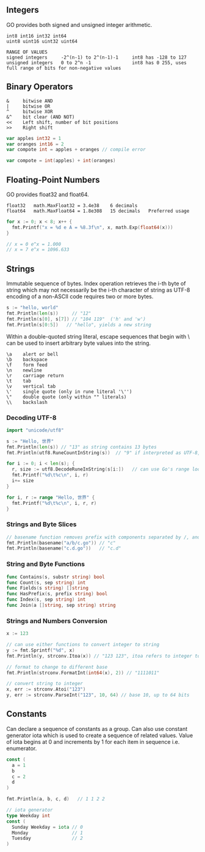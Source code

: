 ## Integers
GO provides both signed and unsigned integer arithmetic.
```
int8 int16 int32 int64
uint8 uint16 uint32 uint64

RANGE OF VALUES
signed integers     -2^(n-1) to 2^(n-1)-1     int8 has -128 to 127
unsigned integers   0 to 2^n -1               int8 has 0 255, uses full range of bits for non-negative values 
```

## Binary Operators
```
&     bitwise AND
|     bitwise OR
^     bitwise XOR
&^    bit clear (AND NOT)
<<    Left shift, number of bit positions
>>    Right shift
```
```GO
var apples int32 = 1
var oranges int16 = 2
var compote int = apples + oranges // compile error

var compote = int(apples) + int(oranges)
```

## Floating-Point Numbers
GO provides float32 and float64.
```
float32   math.MaxFloat32 = 3.4e38    6 decimals
float64   math.MaxFloat64 = 1.8e308   15 decimals   Preferred usage
```
```GO
for x := 0; x < 8; x++ {
  fmt.Printf("x = %d e A = %8.3f\n", x, math.Exp(float64(x)))
}

// x = 0 e^x = 1.000
// x = 7 e^x = 1096.633
```

## Strings
Immutable sequence of bytes. Index operation retrieves the i-th byte of string which may not necessarily be the i-th character of string as UTF-8 encoding of a non-ASCII code requires two or more bytes. 
```GO
s := "hello, world"
fmt.Println(len(s))     // "12"
fmt.Println(s[0], s[7]) // "104 119"  ('h' and 'w')
fmt.Println(s[0:5])   // "hello", yields a new string
```

Within a double-quoted string literal, escape sequences that begin with \ can be used to insert arbitrary byte values into the string.
```
\a    alert or bell
\b    backspace
\f    form feed
\n    newline
\r    carriage return
\t    tab
\v    vertical tab
\'    single quote (only in rune literal '\'')
\"    double quote (only within "" literals)
\\    backslash
```

### Decoding UTF-8
```go
import "unicode/utf8"

s := "Hello, 世界"
fmt.Println(len(s)) // "13" as string contains 13 bytes
fmt.Println(utf8.RuneCountInString(s))  // "9" if interpreted as UTF-8, encodes 9 points/runes

for i := 0; i < len(s); {
  r, size := utf8.DecodeRuneInString(s[i:])   // can use Go's range loop which performs UTF-8 decoding implicitly
  fmt.Printf("%d\t%c\n", i, r)
  i+= size
}

for i, r := range "Hello, 世界" {
  fmt.Printf("%d\t%c\n", i, r, r)
}
```

### Strings and Byte Slices
```go
// basename function removes prefix with components separated by /, and suffix that looks like file type
fmt.Println(basename("a/b/c.go")) // "c"
fmt.Println(basename("c.d.go"))   // "c.d"
```

### String and Byte Functions
```go
func Contains(s, substr string) bool
func Count(s, sep string) int
func Fields(s string) []string
func HasPrefix(s, prefix string) bool
func Index(s, sep string) int
func Join(a []string, sep string) string
```

### Strings and Numbers Conversion
```go
x := 123

// can use either functions to convert integer to string
y := fmt.Sprintf("%d", x)
fmt.Println(y, strconv.Itoa(x)) // "123 123", itoa refers to integer to ASCII

// format to change to different base
fmt.Println(strconv.FormatInt(int64(x), 2)) // "1111011"

// convert string to integer
x, err := strconv.Atoi("123")
y, err := strconv.ParseInt("123", 10, 64) // base 10, up to 64 bits
```

## Constants
Can declare a sequence of constants as a group. Can also use constant generator iota which is used to create a sequence of related values. Value of iota begins at 0 and increments by 1 for each item in sequence i.e. enumerator.

```go
const (
  a = 1
  b
  c = 2
  d
)

fmt.Println(a, b, c, d)   // 1 1 2 2 

// iota generator
type Weekday int
const (
  Sunday Weekday = iota // 0
  Monday                // 1
  Tuesday               // 2
)
```
